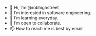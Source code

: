 - 👋 Hi, I’m @robhighstreet
- 👀 I’m interested in software engineering. 
- 🌱 I’m learning everyday. 
- 💞️ I’m open to collaborate. 
- 📫 How to reach me is best by email 

<!---
robhighstreet/robhighstreet is a ✨ special ✨ repository because its `README.md` (this file) appears on your GitHub profile.
You can click the Preview link to take a look at your changes.

